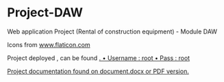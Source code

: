 # Project-DAW
 Web application Project (Rental of construction equipment) - Module DAW 

Icons from <a href="https://www.flaticon.com/" title="Flaticon"> www.flaticon.com</a>

Project deployed , can be found <a href="http://daw-management.000webhostapp.com" title="Hir"> .
	• Username : root
	• Pass : root

Project documentation found on document.docx or PDF version.
